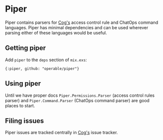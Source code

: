 # Piper

Piper contains parsers for [Cog's](https://github.com/operable/cog) access control rule and ChatOps command languages. Piper has minimal
dependencies and can be used wherever parsing either of these languages would be useful.

## Getting piper

Add `piper` to the `deps` section of `mix.exs`:

`{:piper, github: "operable/piper"}`

## Using piper

Until we have proper docs `Piper.Permissions.Parser` (access control rules parser) and `Piper.Command.Parser` (ChatOps command parser) are good
places to start.

## Filing issues

Piper issues are tracked centrally in [Cog's](https://github.com/operable/cog/issues) issue tracker.
